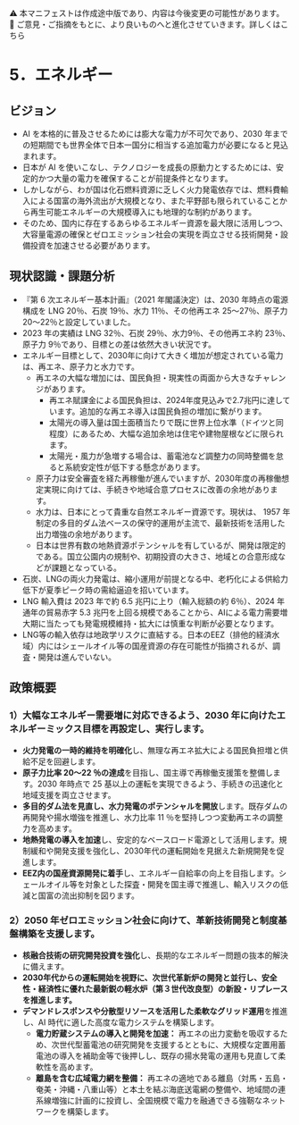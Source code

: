 ⚠️ 本マニフェストは作成途中版であり、内容は今後変更の可能性があります。  
💬 ご意見・ご指摘をもとに、より良いものへと進化させていきます。詳しくはこちら

# 5．エネルギー

## ビジョン

*   AI を本格的に普及させるためには膨大な電力が不可欠であり、2030 年までの短期間でも世界全体で日本一国分に相当する追加電力が必要になると見込まれます。  
*   日本が AI を使いこなし、テクノロジーを成長の原動力とするためには、安定的かつ大量の電力を確保することが前提条件となります。  
*   しかしながら、わが国は化石燃料資源に乏しく火力発電依存では、燃料費輸入による国富の海外流出が大規模となり、また平野部も限られていることから再生可能エネルギーの大規模導入にも地理的な制約があります。  
*   そのため、国内に存在するあらゆるエネルギー資源を最大限に活用しつつ、大容量電源の確保とゼロエミッション社会の実現を両立させる技術開発・設備投資を加速させる必要があります。

## 現状認識・課題分析

*   『第 6 次エネルギー基本計画』（2021 年閣議決定）は、2030 年時点の電源構成を LNG 20％、石炭 19％、水力 11％、その他再エネ 25〜27％、原子力 20〜22％と設定していました。  
*   2023 年の実績は LNG 32％、石炭 29％、水力9％、その他再エネ約 23％、原子力 9％であり、目標との差は依然大きい状況です。  
*   エネルギー目標として、2030年に向けて大きく増加が想定されている電力は、再エネ、原子力と水力です。  
    *   再エネの大幅な増加には、国民負担・現実性の両面から大きなチャレンジがあります。  
        *   再エネ賦課金による国民負担は、2024年度見込みで2.7兆円に達しています。追加的な再エネ導入は国民負担の増加に繋がります。
        *   太陽光の導入量は国土面積当たりで既に世界上位水準（ドイツと同程度）にあるため、大幅な追加余地は住宅や建物屋根などに限られます。  
        *   太陽光・風力が急増する場合は、蓄電池など調整力の同時整備を怠ると系統安定性が低下する懸念があります。  
    *   原子力は安全審査を経た再稼働が進んでいますが、2030年度の再稼働想定実現に向けては、手続きや地域合意プロセスに改善の余地があります。  
    *   水力は、日本にとって貴重な自然エネルギー資源です。現状は、 1957 年制定の多目的ダム法ベースの保守的運用が主流で、最新技術を活用した出力増強の余地があります。  
    *   日本は世界有数の地熱資源ポテンシャルを有しているが、開発は限定的である。国立公園内の規制や、初期投資の大きさ、地域との合意形成などが課題となっている。
*   石炭、LNGの両火力発電は、縮小運用が前提となる中、老朽化による供給力低下が夏季ピーク時の需給逼迫を招いています。  
*   LNG 輸入費は 2023 年で約 6.5 兆円に上り（輸入総額の約 6％）、2024 年通年の貿易赤字 5.3 兆円を上回る規模であることから、AIによる電力需要増大期に当たっても発電規模維持・拡大には慎重な判断が必要となります。
*   LNG等の輸入依存は地政学リスクに直結する。日本のEEZ（排他的経済水域）内にはシェールオイル等の国産資源の存在可能性が指摘されるが、調査・開発は進んでいない。

## 政策概要

### 1）大幅なエネルギー需要増に対応できるよう、2030 年に向けたエネルギーミックス目標を再設定し、実行します。 
*   **火力発電の一時的維持を明確化**し、無理な再エネ拡大による国民負担増と供給不足を回避します。  
*   **原子力比率 20〜22 ％の達成**を目指し、国主導で再稼働支援策を整備します。2030 年時点で 25 基以上の運転を実現できるよう、手続きの迅速化と地域支援を両立させます。
*   **多目的ダム法を見直し、水力発電のポテンシャルを開放**します。既存ダムの再開発や揚水増強を推進し、水力比率 11 ％を堅持しつつ変動再エネの調整力を高めます。  
*   **地熱発電の導入を加速**し、安定的なベースロード電源として活用します。規制緩和や開発支援を強化し、2030年代の運転開始を見据えた新規開発を促進します。
*   **EEZ内の国産資源開発に着手**し、エネルギー自給率の向上を目指します。シェールオイル等を対象とした探査・開発を国主導で推進し、輸入リスクの低減と国富の流出抑制を図ります。

### 2）2050 年ゼロエミッション社会に向けて、革新技術開発と制度基盤構築を支援します。  
*   **核融合技術の研究開発投資を強化**し、長期的なエネルギー問題の抜本的解決に備えます。  
*   **2030年代からの運転開始を視野に、次世代革新炉の開発と並行し、安全性・経済性に優れた最新鋭の軽水炉（第３世代改良型）の新設・リプレースを推進します。**
*   **デマンドレスポンスや分散型リソースを活用した柔軟なグリッド運用**を推進し、AI 時代に適した高度な電力システムを構築します。
    *   **電力貯蔵システムの導入と開発を加速：** 再エネの出力変動を吸収するため、次世代型蓄電池の研究開発を支援するとともに、大規模な定置用蓄電池の導入を補助金等で後押しし、既存の揚水発電の運用も見直して柔軟性を高めます。
    *   **離島を含む広域電力網を整備：** 再エネの適地である離島（対馬・五島・奄美・沖縄・八重山等）と本土を結ぶ海底送電網の整備や、地域間の連系線増強に計画的に投資し、全国規模で電力を融通できる強靭なネットワークを構築します。